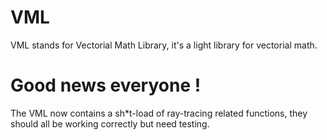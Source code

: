 # VML
VML stands for Vectorial Math Library, it's a light library for vectorial math.
# Good news everyone !
The VML now contains a sh*t-load of ray-tracing related functions, they should all be working correctly but need testing.
